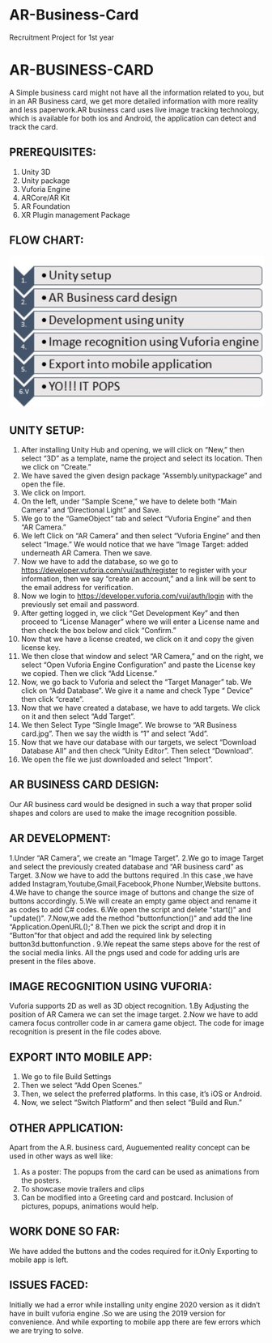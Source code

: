 # AR-Business-Card
Recruitment Project for 1st year
# AR-BUSINESS-CARD
A Simple business card might not have all the information related to you, but in an AR Business card, we get more detailed information with more reality and less paperwork.AR business card uses live image tracking technology, which is available for both ios and Android, the application can detect and track the card.

## PREREQUISITES:
1. Unity 3D
2. Unity package
3. Vuforia Engine
4. ARCore/AR Kit
5. AR Foundation
6. XR Plugin management Package

## FLOW CHART:
![](Flowchart.jpeg)
                          
## UNITY SETUP:
1. After installing Unity Hub and opening, we will click on “New,” then select “3D” as a template, name the project and select its location. Then we click on “Create.”
2. We have saved the given design package “Assembly.unitypackage” and open the file.
3. We click on Import.
4. On the left, under “Sample Scene,” we have to delete both “Main Camera” and ‘Directional Light” and Save.
5. We go to the “GameObject” tab and select “Vuforia Engine” and then “AR Camera.”
6. We left Click on “AR Camera” and then select “Vuforia Engine” and then select “Image.” We would notice that we have “Image Target: added underneath AR Camera. Then we save.
7. Now we have to add the database, so we go to https://developer.vuforia.com/vui/auth/register to register with your information, then we say “create an account,” and a link will be sent to the email address for verification. 
8. Now we login to https://developer.vuforia.com/vui/auth/login with the previously set email and password.
9. After getting logged in, we click “Get Development Key” and then proceed to “License Manager” where we will enter a License name and then check the box below and click “Confirm.”
10. Now that we have a license created, we click on it and copy the given license key.
11. We then close that window and select “AR Camera,” and on the right, we select “Open Vuforia Engine Configuration” and paste the License key we copied. Then we click “Add License.”
12. Now, we go back to Vuforia and select the “Target Manager” tab. We click on “Add Database”. We give it a name and check Type “ Device” then click “create”.
13. Now that we have created a database, we have to add targets. We click on it and then select “Add Target”.
14. We then Select Type “Single Image”. We browse to “AR Business card.jpg”. Then we say the width is “1” and select “Add”.
15. Now that we have our database with our targets, we select “Download Database All” and then check “Unity Editor”. Then select “Download”.
16. We open the file we just downloaded and select “Import”.



## AR BUSINESS CARD DESIGN:  
Our AR business card would be designed in such a way that proper solid shapes and colors are used to make the image recognition possible. 
## AR DEVELOPMENT:
1.Under “AR Camera”, we create an “Image Target”.
2.We go to image Target and select the previously created database and “AR business card” as Target.
3.Now we have to add the buttons required .In this case ,we have added Instagram,Youtube,Gmail,Facebook,Phone Number,Website buttons.
4.We have to change the source image of buttons and change the size of buttons accordingly.
5.We will create an empty game object and rename it as codes to add C# codes.
6.We open the script and delete "start()" and "update()".
7.Now,we add the method "buttonfunction()" and add the line  “Application.OpenURL();”
8.Then we pick the script and drop it in “Button”for that object and add the required link by selecting button3d.buttonfunction .
9.We repeat the same steps above for the rest of the social media links.
All the pngs used and code for adding urls are present in the files above.

## IMAGE RECOGNITION USING VUFORIA:
Vuforia supports 2D as well as 3D object recognition.
1.By Adjusting the position of AR Camera we can set the image target.
2.Now we have to add camera focus controller code in ar camera game object.
The code for image recognition is present in the file codes above.

## EXPORT INTO MOBILE APP:
1. We go to file  Build Settings
2. Then we select “Add Open Scenes.”
3. Then, we select the preferred platforms. In this case, it’s iOS or Android.
4. Now, we select “Switch Platform” and then select “Build and Run.”

## OTHER APPLICATION:
Apart from the A.R. business card, Auguemented reality concept can be used in other ways as well like:
1. As a poster: The popups from the card can be used as animations from the posters.
2. To showcase movie trailers and clips 
3. Can be modified into a Greeting card and postcard. Inclusion of pictures, popups, animations would help.
## WORK DONE SO FAR:
We have added the buttons and the codes required for it.Only Exporting to mobile app is left.
## ISSUES FACED:
Initially we had a error while installing unity engine 2020 version as it didn’t have in built vuforia engine .So we are using the 2019 version for convenience.
And while exporting to mobile app there are few errors which we are trying to solve.
